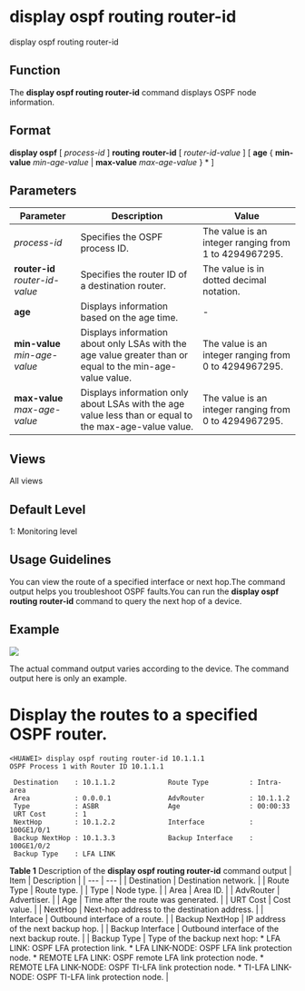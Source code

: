 display ospf routing router-id
==============================

display ospf routing router-id

Function
--------



The **display ospf routing router-id** command displays OSPF node information.




Format
------

**display ospf** [ *process-id* ] **routing** **router-id** [ *router-id-value* ] [ **age** { **min-value** *min-age-value* | **max-value** *max-age-value* } \* ]


Parameters
----------

| Parameter | Description | Value |
| --- | --- | --- |
| *process-id* | Specifies the OSPF process ID. | The value is an integer ranging from 1 to 4294967295. |
| **router-id** *router-id-value* | Specifies the router ID of a destination router. | The value is in dotted decimal notation. |
| **age** | Displays information based on the age time. | - |
| **min-value** *min-age-value* | Displays information about only LSAs with the age value greater than or equal to the min-age-value value. | The value is an integer ranging from 0 to 4294967295. |
| **max-value** *max-age-value* | Displays information only about LSAs with the age value less than or equal to the max-age-value value. | The value is an integer ranging from 0 to 4294967295. |



Views
-----

All views


Default Level
-------------

1: Monitoring level


Usage Guidelines
----------------

You can view the route of a specified interface or next hop.The command output helps you troubleshoot OSPF faults.You can run the **display ospf routing router-id** command to query the next hop of a device.


Example
-------

![](../public_sys-resources/note_3.0-en-us.png) 

The actual command output varies according to the device. The command output here is only an example.


# Display the routes to a specified OSPF router.
```
<HUAWEI> display ospf routing router-id 10.1.1.1
OSPF Process 1 with Router ID 10.1.1.1

 Destination    : 10.1.1.2             Route Type          : Intra-area
 Area           : 0.0.0.1              AdvRouter           : 10.1.1.2
 Type           : ASBR                 Age                 : 00:00:33
 URT Cost       : 1
 NextHop        : 10.1.2.2             Interface           : 100GE1/0/1
 Backup NextHop : 10.1.3.3             Backup Interface    : 100GE1/0/2
 Backup Type    : LFA LINK

```

**Table 1** Description of the **display ospf routing router-id** command output
| Item | Description |
| --- | --- |
| Destination | Destination network. |
| Route Type | Route type. |
| Type | Node type. |
| Area | Area ID. |
| AdvRouter | Advertiser. |
| Age | Time after the route was generated. |
| URT Cost | Cost value. |
| NextHop | Next-hop address to the destination address. |
| Interface | Outbound interface of a route. |
| Backup NextHop | IP address of the next backup hop. |
| Backup Interface | Outbound interface of the next backup route. |
| Backup Type | Type of the backup next hop:   * LFA LINK: OSPF LFA protection link. * LFA LINK-NODE: OSPF LFA link protection node. * REMOTE LFA LINK: OSPF remote LFA link protection node. * REMOTE LFA LINK-NODE: OSPF TI-LFA link protection node. * TI-LFA LINK-NODE: OSPF TI-LFA link protection node. |